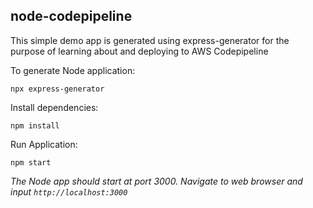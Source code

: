 ## node-codepipeline

This simple demo app is generated using express-generator for the purpose of learning about and deploying to AWS Codepipeline

To generate Node application:

    npx express-generator
    
Install dependencies:

    npm install
    
Run Application:

    npm start
    
_The Node app should start at port 3000. Navigate to web browser and input `http://localhost:3000`_
